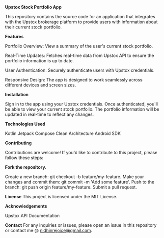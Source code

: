 **Upstox Stock Portfolio App**

This repository contains the source code for an application that integrates with the Upstox brokerage platform to provide users with information about their current stock portfolio.

**Features**

Portfolio Overview: View a summary of the user's current stock portfolio.

Real-Time Updates: Fetches real-time data from Upstox API to ensure the portfolio information is up to date.

User Authentication: Securely authenticate users with Upstox credentials.

Responsive Design: The app is designed to work seamlessly across different devices and screen sizes.

**Installation** 

Sign in to the app using your Upstox credentials.
Once authenticated, you'll be able to view your current stock portfolio.
The portfolio information will be updated in real-time to reflect any changes.

**Technologies Used**

Kotlin
Jetpack Compose
Clean Architecture 
Android SDK

**Contributing**

Contributions are welcome! If you'd like to contribute to this project, please follow these steps:

**Fork the repository.**

Create a new branch: git checkout -b feature/my-feature.
Make your changes and commit them: git commit -m 'Add some feature'.
Push to the branch: git push origin feature/my-feature.
Submit a pull request.

**License**
This project is licensed under the MIT License.

**Acknowledgements**

Upstox API Documentation

**Contact**
For any inquiries or issues, please open an issue in this repository or contact me @ nidhinrejoice@gmail.com.





